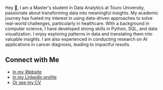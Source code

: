 Hey 👋, I am a Master's student in Data Analytics at Touro University, passionate about transforming data into meaningful insights. My academic journey has fueled my interest in using data-driven approaches to solve real-world challenges, particularly in healthcare. With a background in computer science, I have developed strong skills in Python, SQL, and data visualization. I enjoy exploring patterns in data and translating them into valuable insights. I am also experienced in conducting research on AI applications in cancer diagnosis, leading to impactful results.
  
## Connect with Me

- [In my Website](https://www.mywork.nadiaazri.tech/)
- [In my LinkedIn profile](https://www.linkedin.com/in/nadia-azri-bb2688354/)
- [Or see my CV](https://cvdesignr.com/p/65c800104a927)


